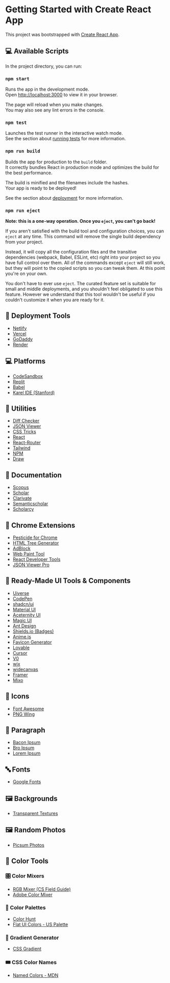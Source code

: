 # Getting Started with Create React App

This project was bootstrapped with [Create React App](https://github.com/facebook/create-react-app).

## 💻 Available Scripts

In the project directory, you can run:

### `npm start`

Runs the app in the development mode.\
Open [http://localhost:3000](http://localhost:3000) to view it in your browser.

The page will reload when you make changes.\
You may also see any lint errors in the console.

### `npm test`

Launches the test runner in the interactive watch mode.\
See the section about [running tests](https://facebook.github.io/create-react-app/docs/running-tests) for more information.

### `npm run build`

Builds the app for production to the `build` folder.\
It correctly bundles React in production mode and optimizes the build for the best performance.

The build is minified and the filenames include the hashes.\
Your app is ready to be deployed!

See the section about [deployment](https://facebook.github.io/create-react-app/docs/deployment) for more information.

### `npm run eject`

**Note: this is a one-way operation. Once you `eject`, you can't go back!**

If you aren't satisfied with the build tool and configuration choices, you can `eject` at any time. This command will remove the single build dependency from your project.

Instead, it will copy all the configuration files and the transitive dependencies (webpack, Babel, ESLint, etc) right into your project so you have full control over them. All of the commands except `eject` will still work, but they will point to the copied scripts so you can tweak them. At this point you're on your own.

You don't have to ever use `eject`. The curated feature set is suitable for small and middle deployments, and you shouldn't feel obligated to use this feature. However we understand that this tool wouldn't be useful if you couldn't customize it when you are ready for it.

## 🚀 Deployment Tools
- [Netlify](https://www.netlify.com/)
- [Vercel](https://vercel.com/)
- [GoDaddy](http://godaddy.com/)
- [Render](https://render.com/)

## 💻 Platforms
- [CodeSandbox](https://codesandbox.io)
- [Replit](https://replit.com/~)
- [Babel](https://babeljs.io/)
- [Karel IDE (Stanford)](https://stanford.edu/~cpiech/karel/ide.html)

## 🧾 Utilities
- [Diff Checker](https://diffchecker.com)
- [JSON Viewer](https://jsonformatter.org/json-viewer)
- [CSS Tricks](https://css-tricks.com/)
- [React](https://react.dev/)
- [React-Router](https://reactrouter.com/)
- [Tailwind](https://tailwindcss.com/)
- [NPM](https://www.npmjs.com/)
- [Draw](https://excalidraw.com/)
  
## 🧾 Documentation 
- [Scopus](https://www.scopus.com/sources.uri)
- [Scholar](https://scholar.google.com/)
- [Clarivate](https://mjl.clarivate.com/home)
- [Semanticscholar](https://www.semanticscholar.org/)
- [Scholarcy](https://www.scholarcy.com/)
  
## 🧩 Chrome Extensions
- [Pesticide for Chrome](https://chromewebstore.google.com/detail/pesticide-for-chrome/bakpbgckdnepkmkeaiomhmfcnejndkbi)
- [HTML Tree Generator](https://chromewebstore.google.com/detail/html-tree-generator/dlbbmhhaadfnbbdnjalilhdakfmiffeg)
- [AdBlock](https://chromewebstore.google.com/detail/adblock-%E2%80%94-block-ads-acros/gighmmpiobklfepjocnamgkkbiglidom)
- [Web Paint Tool](https://chromewebstore.google.com/detail/web-paint-tool-draw-onlin/iklgljbighkgbjoecoddejooldolenbj)
- [React Developer Tools](https://chromewebstore.google.com/detail/react-developer-tools/fmkadmapgofadopljbjfkapdkoienihi)
- [JSON Viewer Pro](https://chromewebstore.google.com/detail/eifflpmocdbdmepbjaopkkhbfmdgijcc?utm_source=item-share-cb)

## 🧰 Ready-Made UI Tools & Components
- [Uiverse](https://uiverse.io/)
- [CodePen](https://codepen.io/)
- [shadcn/ui](https://ui.shadcn.com/)
- [Material UI](https://mui.com/material-ui/)
- [Aceternity UI](https://ui.aceternity.com/)
- [Magic UI](https://magicui.design/)
- [Ant Design](https://ant.design/)
- [Shields.io (Badges)](https://shields.io/)
- [Anime.js](https://animejs.com/)
- [Favicon Generator](https://www.favicon.cc/)
- [Lovable](https://lovable.dev/)
- [Cursor](https://cursor.com/)
- [V0](https://v0.dev/)
- [wix](https://www.wix.com/)
- [widecanvas](https://www.widecanvas.ai/)
- [Framer](https://www.framer.com/)
- [Mixo](https://www.mixo.io/)
  
## 🎨 Icons
- [Font Awesome](https://fontawesome.com/)
- [PNG Wing](https://www.pngwing.com/)

## 📝 Paragraph
- [Bacon Ipsum](https://baconipsum.com/)
- [Bro Ipsum](https://www.broipsum.com/)
- [Lorem Ipsum](https://www.lipsum.com/feed/html)

## 🔤 Fonts
- [Google Fonts](https://fonts.google.com/)

## 🖼️ Backgrounds
- [Transparent Textures](https://transparenttextures.com/)

## 🖼️ Random Photos
- [Picsum Photos](https://picsum.photos/)

## 🎨 Color Tools

### 🎛️ Color Mixers
- [RGB Mixer (CS Field Guide)](https://www.csfieldguide.org.nz/en/interactives/rgb-mixer/)
- [Adobe Color Mixer](https://color.adobe.com/)

### 🎨 Color Palettes
- [Color Hunt](https://colorhunt.co/)
- [Flat UI Colors - US Palette](https://flatuicolors.com/palette/us)

### 🌈 Gradient Generator
- [CSS Gradient](https://cssgradient.io/)

### 🎟️ CSS Color Names
- [Named Colors - MDN](https://developer.mozilla.org/en-US/docs/Web/CSS/named-color)




